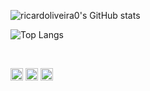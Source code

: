 ![ricardoliveira0's GitHub stats](https://github-readme-stats.vercel.app/api?username=ricardoliveira0&show_icons=true&theme=vue-dark&count_private=true)

![Top Langs](https://github-readme-stats.vercel.app/api/top-langs/?username=ricardoliveira0&layout=compact&theme=vue-dark&hide=kotline)


<br>

[<img src='https://cdn.jsdelivr.net/npm/simple-icons@3.0.1/icons/github.svg' alt='github' height='20'>](https://github.com/ricardoliveira0)  [<img src='https://cdn.jsdelivr.net/npm/simple-icons@3.0.1/icons/linkedin.svg' alt='linkedin' height='20'>](https://www.linkedin.com/in/ricardoliveira0/)  [<img src='https://cdn.jsdelivr.net/npm/simple-icons@3.0.1/icons/stackoverflow.svg' alt='stackoverflow' height='20'>](https://stackoverflow.com/users/ricardoliveira0) 


